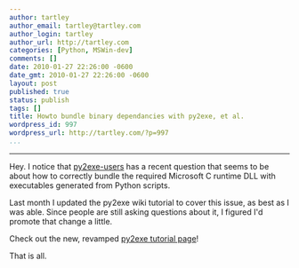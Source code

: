 ```yaml
---
author: tartley
author_email: tartley@tartley.com
author_login: tartley
author_url: http://tartley.com
categories: [Python, MSWin-dev]
comments: []
date: 2010-01-27 22:26:00 -0600
date_gmt: 2010-01-27 22:26:00 -0600
layout: post
published: true
status: publish
tags: []
title: Howto bundle binary dependancies with py2exe, et al.
wordpress_id: 997
wordpress_url: http://tartley.com/?p=997
...
```

---

Hey. I notice that
[py2exe-users](https://lists.sourceforge.net/lists/listinfo/py2exe-users)
has a recent question that seems to be about how to correctly bundle the
required Microsoft C runtime DLL with executables generated from Python
scripts.

Last month I updated the py2exe wiki tutorial to cover this issue, as
best as I was able. Since people are still asking questions about it, I
figured I'd promote that change a little.

Check out the new, revamped [py2exe tutorial
page](http://www.py2exe.org/index.cgi/Tutorial)!

That is all.
